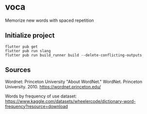 # voca

Memorize new words with spaced repetition

## Initialize project

```
flutter pub get
flutter pub run slang
flutter pub run build_runner build --delete-conflicting-outputs
```

## Sources
Wordnet: Princeton University "About WordNet." WordNet. Princeton University. 2010. https://wordnet.princeton.edu/

Words by frequency of use dataset: https://www.kaggle.com/datasets/wheelercode/dictionary-word-frequency?resource=download